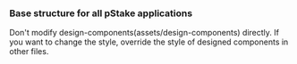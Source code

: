 ### Base structure for all pStake applications

Don't modify design-components(assets/design-components) directly. If you want to change the style, override the style 
of designed components in other files.